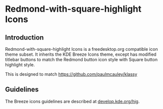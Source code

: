 # Redmond-with-square-highlight Icons

## Introduction

Redmond-with-square-highlight Icons is a freedesktop.org compatible icon theme subset. It inherits the KDE Breeze Icons theme, except has modified titlebar buttons to match the Redmond button icon style with Square button highlight style.

This is designed to match https://github.com/paulmcauley/klassy

## Guidelines

The Breeze icons guidelines are described at [develop.kde.org/hig](https://develop.kde.org/hig).
